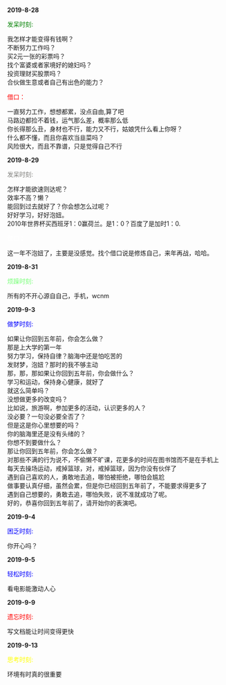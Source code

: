 
**2019-8-28**

<span style="color:green">发呆时刻:</span>
<p>
我怎样才能变得有钱啊？<br>
不断努力工作吗？<br>
买2元一张的彩票吗？<br>
找个富婆或者家境好的媳妇吗？<br>
投资理财买股票吗？<br>
合伙做生意或者自己有出色的能力？<br>
</p>
<span style="color:red">借口：</span>
<p>
一直努力工作，想想都累，没点自由,算了吧<br>
马路边都捡不着钱，运气那么差，概率那么低<br>
你长得那么丑，身材也不行，能力又不行，姑娘凭什么看上你呀？<br>
什么都不懂，而且你喜欢当韭菜吗？<br>
风险很大，而且不靠谱，只是觉得自己不行<br>
</p>

**2019-8-29**

<span style="color:#7F7F7C">发呆时刻:</span>
<p>
怎样才能欲速则达呢？<br>
效率不高？懒？<br>
能回到过去就好了？你会想怎么过呢？<br>
好好学习，好好泡妞。<br>
2010年世界杯买西班牙1：0赢荷兰。是1：0？百度了是加时1：0.
</p>
<span style="color:#fff">借口：</span>
<p>
这一年不泡妞了，主要是没感觉。找个借口说是修炼自己，来年再战，哈哈。
</p>

**2019-8-31**

<span style="color:#7F7F">烦躁时刻:</span>
<p>
所有的不开心源自自己，手机，wcnm
</p>

**2019-9-3**

<span style="color:blue">做梦时刻:</span>
<p>
如果让你回到五年前，你会怎么做？<br>
那是上大学的第一年<br>
努力学习，保持自律？脑海中还是怕吃苦的<br>
发财梦，泡妞？那时的我不够主动<br>
那，那，那如果让你回到五年前，你会做什么？<br>
学习和运动，保持身心健康，就好了<br>
就这么简单吗？<br>
没想做更多的改变吗？<br>
比如说，旅游啊，参加更多的活动，认识更多的人？<br>
没必要？一句没必要全否了？<br>
但是这是你心里想要的吗？<br>
你的脑海里还是没有头绪的？<br>
你想不到要做什么？<br>
那让你回到五年前，你会怎么做？<br>
对那些不满的行为说不，不偷懒不旷课，花更多的时间在图书馆而不是在手机上<br>
每天去操场运动，戒掉篮球，对，戒掉篮球，因为你没有伙伴了<br>
遇到自己喜欢的人，勇敢地去追，哪怕被拒绝，哪怕会尴尬<br>
做事要认真仔细，虽然会累，但是你已经回到五年前了，不能要求得更多了<br>
遇到自己想要的，勇敢去追，哪怕失败，说不准就成功了呢。<br>
好的，恭喜你回到五年前了，请开始你的表演吧。
</p>

**2019-9-4**

<span style="color:blue">困乏时刻:</span>
<p>
你开心吗？
</p>

**2019-9-5**

<span style="color:blue">轻松时刻:</span>
<p>
看电影能激动人心
</p>

**2019-9-9**

<span style="color:red">遗忘时刻:</span>
<p>
写文档能让时间变得更快
</p>

**2019-9-13**

<span style="color:yellow">思考时刻:</span>
<p>
环境有时真的很重要
</p>